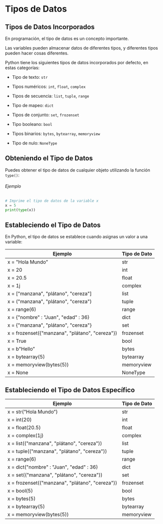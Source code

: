 # Tipos de Datos

## Tipos de Datos Incorporados

En programación, el tipo de datos es un concepto importante.

Las variables pueden almacenar datos de diferentes tipos, y diferentes tipos pueden hacer cosas diferentes.

Python tiene los siguientes tipos de datos incorporados por defecto, en estas categorías:

- Tipo de texto: `str`

- Tipos numéricos: `int`, `float`, `complex`

- Tipos de secuencia: `list`, `tuple`, `range`

- Tipo de mapeo: `dict`

- Tipos de conjunto: `set`, `frozenset`

- Tipo booleano: `bool`

- Tipos binarios: `bytes`, `bytearray`, `memoryview`

- Tipo de nulo: `NoneType`

## Obteniendo el Tipo de Datos

Puedes obtener el tipo de datos de cualquier objeto utilizando la función `type()`:

###### Ejemplo

```python
# Imprime el tipo de datos de la variable x
x = 5
print(type(x))
```

## Estableciendo el Tipo de Datos

En Python, el tipo de datos se establece cuando asignas un valor a una variable:

| Ejemplo | Tipo de Dato |
| --- | --- |
| x = "Hola Mundo” | str |
| x = 20 | int |
| x = 20.5 | float |
| x = 1j | complex |
| x = ["manzana", "plátano", "cereza"] | list |
| x = ("manzana", "plátano", "cereza") | tuple |
| x = range(6) | range |
| x = {"nombre" : "Juan", "edad" : 36} | dict |
| x = {"manzana", "plátano", "cereza"} | set |
| x = frozenset({"manzana", "plátano", "cereza"}) | frozenset |
| x = True | bool |
| x = b"Hello” | bytes |
| x = bytearray(5) | bytearray |
| x = memoryview(bytes(5)) | memoryview |
| x = None | NoneType |

## Estableciendo el Tipo de Datos Específico

| Ejemplo | Tipo de Dato |
| --- | --- |
| x = str("Hola Mundo”) | str |
| x = int(20) | int |
| x = float(20.5) | float |
| x = complex(1j) | complex |
| x = list(("manzana", "plátano", "cereza")) | list |
| x = tuple(("manzana", "plátano", "cereza")) | tuple |
| x = range(6) | range |
| x = dict("nombre" : "Juan", "edad" : 36) | dict |
| x = set(("manzana", "plátano", "cereza")) | set |
| x = frozenset(("manzana", "plátano", "cereza")) | frozenset |
| x = bool(5) | bool |
| x = bytes(5) | bytes |
| x = bytearray(5) | bytearray |
| x = memoryview(bytes(5)) | memoryview |
